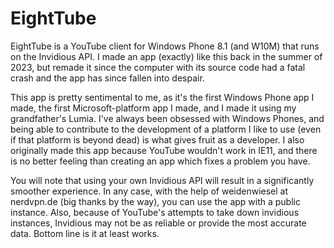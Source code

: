 # EightTube

EightTube is a YouTube client for Windows Phone 8.1 (and W10M) that runs on the Invidious API. 
I made an app (exactly) like this back in the summer of 2023, but remade it since the computer
with its source code had a fatal crash and the app has since fallen into despair.

This app is pretty sentimental to me, as it's the first Windows Phone app I made, the first Microsoft-platform app
I made, and I made it using my grandfather's Lumia. I've always been obsessed with Windows Phones, and being
able to contribute to the development of a platform I like to use (even if that platform is beyond dead) is what
gives fruit as a developer. I also originally made this app because YouTube wouldn't work in IE11, and there is no
better feeling than creating an app which fixes a problem you have.

You will note that using your own Invidious API will result in a significantly smoother experience. In any case, with the
help of weidenwiesel at nerdvpn.de (big thanks by the way), you can use the app with a public instance. Also, because of
YouTube's attempts to take down invidious instances, Invidious may not be as reliable or provide the most accurate data.
Bottom line is it at least works.
